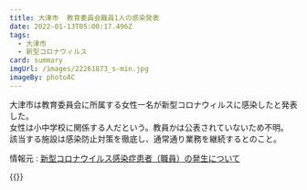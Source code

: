 ```yaml
---
title: 大津市  教育委員会職員1人の感染発表
date: 2022-01-13T05:00:17.496Z
tags:
  - 大津市
  - 新型コロナウィルス
card: summary
imgUrl: /images/22261873_s-min.jpg
imageBy: photoAC
---
```

大津市は教育委員会に所属する女性一名が新型コロナウィルスに感染したと発表した。  
女性は小中学校に関係する人だという。教員かは公表されていないため不明。  
該当する施設は感染防止対策を徹底し、通常通り業務を継続するとのこと。

情報元 : [新型コロナウイルス感染症患者（職員）の発生について](https://www.city.otsu.lg.jp/kenko/2020/c/h/35841.html)

{{<covmes>}}